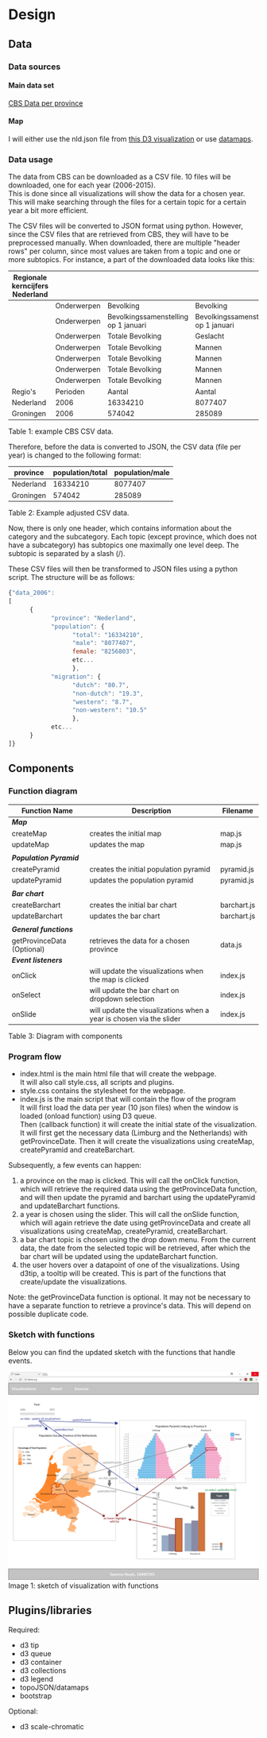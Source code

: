 # Design
## Data
### Data sources
#### Main data set
[CBS Data per province](https://opendata.cbs.nl/statline/#/CBS/nl/dataset/70072ned/table?ts=1528142338597)
#### Map
I will either use the nld.json file from [this D3 visualization](http://bl.ocks.org/phil-pedruco/9344373) or use [datamaps](http://datamaps.github.io/).

### Data usage
The data from CBS can be downloaded as a CSV file. 10 files will be downloaded, one for each year (2006-2015).  
This is done since all visualizations will show the data for a chosen year. This will make searching through the files for a certain topic for a certain year a bit more efficient.  

The CSV files will be converted to JSON format using python. However, since the CSV files that are retrieved from CBS, they will have to be preprocessed manually. When downloaded, there are multiple "header rows" per column, since most values are taken from a topic and one or more subtopics. For instance, a part of the downloaded data looks like this:

|Regionale kerncijfers Nederland|           |                |                                     |
|---------|-----------|--------------------------------------|-------------------------------------|
|         |Onderwerpen| Bevolking                            | Bevolking                           |
|         |Onderwerpen| Bevolkingssamenstelling op 1 januari | Bevolkingssamenstelling op 1 januari|
|         |Onderwerpen| Totale Bevolking                     | Geslacht                            |
|         |Onderwerpen| Totale Bevolking                     | Mannen                              |
|         |Onderwerpen| Totale Bevolking                     | Mannen                              |
|         |Onderwerpen| Totale Bevolking                     | Mannen                              |
|         |Onderwerpen| Totale Bevolking                     | Mannen                              |
|Regio's  |Perioden   | Aantal                               | Aantal                              |
|Nederland|2006       | 16334210                             | 8077407                             |
|Groningen|2006       | 574042                               | 285089                              |

Table 1: example CBS CSV data.

Therefore, before the data is converted to JSON, the CSV data (file per year) is changed to the following format:

|province |population/total|population/male|
|---------|----------------|---------------|
|Nederland|16334210        |8077407        |
|Groningen|574042          |285089         |

Table 2: Example adjusted CSV data.

Now, there is only one header, which contains information about the category and the subcategory. Each topic (except province, which does not have a subcategory) has subtopics one maximally one level deep. The subtopic is separated by a slash (/).

These CSV files will then be transformed to JSON files using  a python script. The structure will be as follows:

```javascript
{"data_2006":
[
      {
            "province": "Nederland",
            "population": {
                  "total": "16334210",
                  "male": "8077407",
                  female: "8256803",
                  etc...
                  },
            "migration": {
                  "dutch": "80.7",
                  "non-dutch": "19.3",
                  "western": "8.7",
                  "non-western": "10.5"
                  },
            etc...
      }
]}
```

## Components

### Function diagram
|Function Name           |Description                                                        |Filename   | 
|------------------------|-------------------------------------------------------------------|-----------|
|***Map***               |                                                                   |           |                               
|createMap               |creates the initial map                                            |map.js     | 
|updateMap               |updates the map                                                    |map.js     |
|                        |                                                                   |           |                               
|***Population Pyramid***|                                                                   |           |                               
|createPyramid           |creates the initial population pyramid                             |pyramid.js | 
|updatePyramid           |updates the population pyramid                                     |pyramid.js |
|                        |                                                                   |           |                               
|***Bar chart***         |                                                                   |           |                               
|createBarchart          |creates the initial bar chart                                      |barchart.js| 
|updateBarchart          |updates the bar chart                                              |barchart.js|
|                        |                                                                   |           |                               
|***General functions*** |                                                                   |           |                               
|getProvinceData (Optional)|retrieves the data for a chosen province                           |data.js    |
|***Event listeners***   |                                                                   |           |
|onClick                 |will update the visualizations when the map is clicked             |index.js   |
|onSelect                |will update the bar chart on dropdown selection                    |index.js   |
|onSlide                 |will update the visualizations when a year is chosen via the slider|index.js   |
                                          
Table 3: Diagram with components

### Program flow
- index.html is the main html file that will create the webpage.  
It will also call style.css, all scripts and plugins.  
- style.css contains the stylesheet for the webpage.
- index.js is the main script that will contain the flow of the program  
It will first load the data per year (10 json files) when the window is loaded (onload function) using D3 queue.  
Then (callback function) it will create the initial state of the visualization. It will first get the necessary data (Limburg and the Netherlands) with getProvinceDate. Then it will create the visualizations using createMap, createPyramid and createBarchart.  

Subsequently, a few events can happen:
1. a province on the map is clicked. This will call the onClick function, which will retrieve the required data using the getProvinceData function, and will then update the pyramid and barchart using the updatePyramid and updateBarchart functions.
2. a year is chosen using the slider. This will call the onSlide function, which will again retrieve the date using getProvinceData and create all visualizations using createMap, createPyramid, createBarchart.
3. a bar chart topic is chosen using the drop down menu. From the current data, the date from the selected topic will be retrieved, after which the bar chart will be updated using the updateBarchart function.
4. the user hovers over a datapoint of one of the visualizations. Using d3tip, a tooltip will be created. This is part of the functions that create/update the visualizations.

Note: the getProvinceData function is optional. It may not be necessary to have a separate function to retrieve a province's data. This will depend on possible duplicate code.

### Sketch with functions
Below you can find the updated sketch with the functions that handle events.

<img src="https://github.com/SammyH1994/project/blob/master/doc/sketch_functions.png" />
Image 1: sketch of visualization with functions

## Plugins/libraries
Required:
- d3 tip
- d3 queue
- d3 container
- d3 collections
- d3 legend
- topoJSON/datamaps
- bootstrap

Optional:
- d3 scale-chromatic
